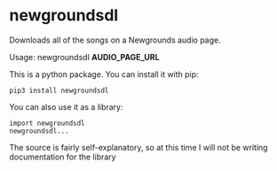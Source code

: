 # newgroundsdl
Downloads all of the songs on a Newgrounds audio page.

Usage: newgroundsdl **AUDIO_PAGE_URL**

This is a python package. You can install it with pip:

```
pip3 install newgroundsdl
```

You can also use it as a library:

```
import newgroundsdl
newgroundsdl...
```

The source is fairly self-explanatory, so at this time I will not be writing documentation for the library
